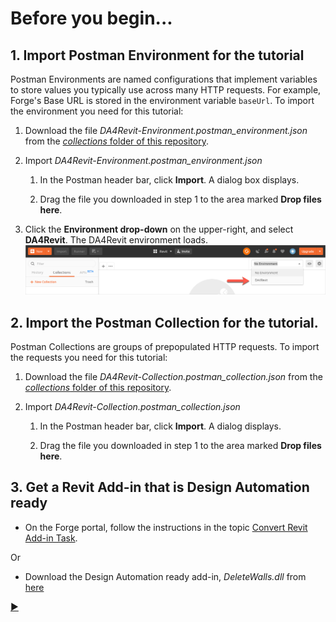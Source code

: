 # Before you begin...

## 1. Import Postman Environment for the tutorial

Postman Environments are named configurations that implement variables to store values you typically use across many HTTP requests. For example, Forge's Base URL is stored in the environment variable `baseUrl`. To import the environment you need for this tutorial:

1. Download the file *DA4Revit-Environment.postman_environment.json* from the [*collections* folder of this repository](../collections).

2. Import *DA4Revit-Environment.postman_environment.json*

    1. In the Postman header bar, click **Import**. A dialog box displays.

    2. Drag the file you downloaded in step 1 to the area marked **Drop files here**.

3. Click the **Environment drop-down** on the upper-right, and select **DA4Revit**. The DA4Revit environment loads.
   ![Postman Environment drop-down](../images/postman_environment_dropdown.png "Postman Environment drop-down")

## 2. Import the Postman Collection for the tutorial.

Postman Collections are groups of prepopulated HTTP requests. To import the requests you need for this tutorial:

1. Download the file *DA4Revit-Collection.postman_collection.json* from the [*collections* folder of this repository](../collections).

2. Import *DA4Revit-Collection.postman_collection.json*

    1. In the Postman header bar, click **Import**. A dialog displays.

    2. Drag the file you downloaded in step 1 to the area marked **Drop files here**.

## 3. Get a Revit Add-in that is Design Automation ready 

- On the Forge portal, follow the instructions in the topic [Convert Revit Add-in Task](https://dev.forge.autodesk.com/en/docs/design-automation/v3/tutorials/revit-edit/step1-convert-addin/?sha=6120_10).

Or

- Download the Design Automation ready add-in, *DeleteWalls.dll* from [here](/en/docs/design-automation/v3/tutorial_data/DeleteWalls-dll.zip)


[:arrow_forward:](task-2.md)

